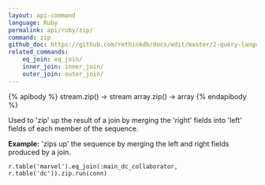 ```yaml
---
layout: api-command 
language: Ruby
permalink: api/ruby/zip/
command: zip 
github_doc: https://github.com/rethinkdb/docs/edit/master/2-query-language/api/ruby/joins/zip.md
related_commands:
    eq_join: eq_join/
    inner_join: inner_join/
    outer_join: outer_join/
---
```


{% apibody %}
stream.zip() &rarr; stream
array.zip() &rarr; array
{% endapibody %}

Used to 'zip' up the result of a join by merging the 'right' fields into 'left' fields of each member of the sequence.

__Example:__ 'zips up' the sequence by merging the left and right fields produced by a join.

```
r.table('marvel').eq_join(:main_dc_collaborator, r.table('dc')).zip.run(conn)
```


